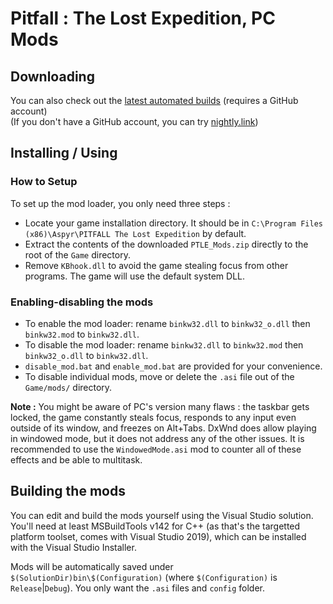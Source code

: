 # Pitfall : The Lost Expedition, PC Mods

## Downloading

You can also check out the [latest automated builds](/../../actions/workflows/build-mods.yml?query=event%3Apush+is%3Asuccess+branch%3Amaster) (requires a GitHub account)\
(If you don't have a GitHub account, you can try [nightly.link](https://nightly.link/DaveUltra/ptle/workflows/build-mods/master))

## Installing / Using

### How to Setup

To set up the mod loader, you only need three steps :

- Locate your game installation directory. It should be in `C:\Program Files (x86)\Aspyr\PITFALL The Lost Expedition` by default.
- Extract the contents of the downloaded `PTLE_Mods.zip` directly to the root of the `Game` directory.
- Remove `KBhook.dll` to avoid the game stealing focus from other programs. The game will use the default system DLL.

### Enabling-disabling the mods

- To enable the mod loader: rename `binkw32.dll` to `binkw32_o.dll` then `binkw32.mod` to `binkw32.dll`.
- To disable the mod loader: rename `binkw32.dll` to `binkw32.mod` then `binkw32_o.dll` to `binkw32.dll`.
- `disable_mod.bat` and `enable_mod.bat` are provided for your convenience.
- To disable individual mods, move or delete the `.asi` file out of the `Game/mods/` directory.

**Note :** You might be aware of PC's version many flaws : the taskbar gets locked, the game constantly steals focus, responds to any input even outside of its window, and freezes on Alt+Tabs. DxWnd does allow playing in windowed mode, but it does not address any of the other issues. It is recommended to use the `WindowedMode.asi` mod to counter all of these effects and be able to multitask.

## Building the mods

You can edit and build the mods yourself using the Visual Studio solution. You'll need at least MSBuildTools v142 for C++ (as that's the targetted platform toolset, comes with Visual Studio 2019), which can be installed with the Visual Studio Installer.

Mods will be automatically saved under `$(SolutionDir)bin\$(Configuration)` (where `$(Configuration)` is `Release`|`Debug`). You only want the `.asi` files and `config` folder.
